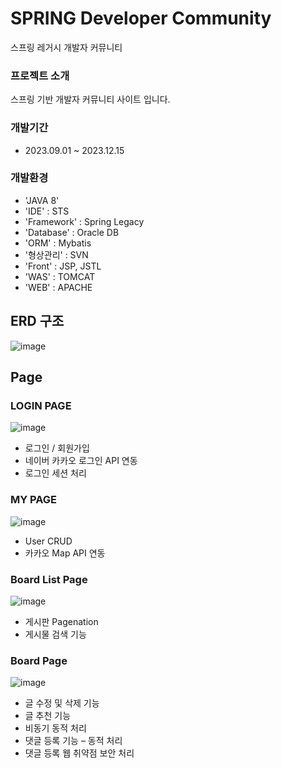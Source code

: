 # SPRING Developer Community
스프링 레거시 개발자 커뮤니티

### 프로젝트 소개
스프링 기반 개발자 커뮤니티 사이트 입니다.

### 개발기간 
- 2023.09.01 ~ 2023.12.15

  
### 개발환경
- 'JAVA 8'
- 'IDE' : STS
- 'Framework' : Spring Legacy
- 'Database' : Oracle DB
- 'ORM' : Mybatis
- '형상관리' : SVN
- 'Front' : JSP, JSTL
- 'WAS' : TOMCAT
- 'WEB' : APACHE

## ERD 구조
![image](https://github.com/ju-seong-hyeon/skylegacy/assets/77434193/27c368cb-a99a-404d-9953-c8a78814488d)

## Page
### LOGIN PAGE
![image](https://github.com/ju-seong-hyeon/skylegacy/assets/77434193/e296e6d1-2329-4683-bc14-52c96cb336bd)
- 로그인 / 회원가입
- 네이버 카카오 로그인 API 연동
- 로그인 세션 처리
### MY PAGE
![image](https://github.com/ju-seong-hyeon/skylegacy/assets/77434193/6b81be29-482d-4f83-ab54-a07eefc4ade0)
- User CRUD
- 카카오 Map API 연동
### Board List Page
![image](https://github.com/ju-seong-hyeon/skylegacy/assets/77434193/0878e63d-a394-42d9-b5d3-b2bec65d701d)
- 게시판 Pagenation
- 게시물 검색 기능
### Board Page
![image](https://github.com/ju-seong-hyeon/skylegacy/assets/77434193/b5c4c267-9e6b-49a9-9710-e3779512c771)
- 글 수정 및 삭제 기능
- 글 추천 기능 
- 비동기 동적 처리
- 댓글 등록 기능 – 동적 처리
- 댓글 등록 웹 취약점 보안 처리



